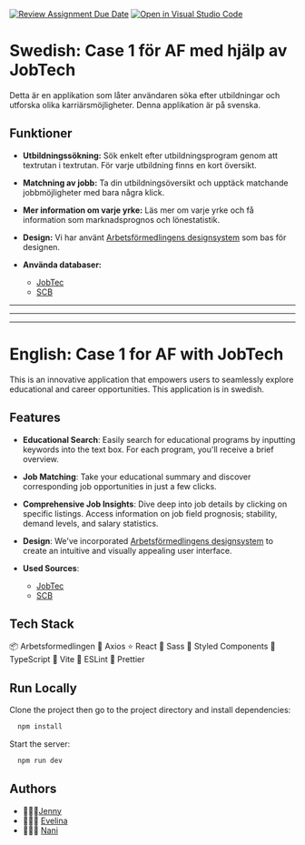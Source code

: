 [![Review Assignment Due Date](https://classroom.github.com/assets/deadline-readme-button-24ddc0f5d75046c5622901739e7c5dd533143b0c8e959d652212380cedb1ea36.svg)](https://classroom.github.com/a/0FG3pVTS)
[![Open in Visual Studio Code](https://classroom.github.com/assets/open-in-vscode-718a45dd9cf7e7f842a935f5ebbe5719a5e09af4491e668f4dbf3b35d5cca122.svg)](https://classroom.github.com/online_ide?assignment_repo_id=11866264&assignment_repo_type=AssignmentRepo)

# Swedish: Case 1 för AF med hjälp av JobTech

Detta är en applikation som låter användaren söka efter utbildningar och utforska olika karriärsmöjligheter. Denna applikation är på svenska.

## Funktioner

- **Utbildningssökning:** Sök enkelt efter utbildningsprogram genom att textrutan i textrutan. För varje utbildning finns en kort översikt.

- **Matchning av jobb:** Ta din utbildningsöversikt och upptäck matchande jobbmöjligheter med bara några klick.

- **Mer information om varje yrke:** Läs mer om varje yrke och få information som marknadsprognos och lönestatistik.

- **Design:** Vi har använt [Arbetsförmedlingens designsystem](https://designsystem.arbetsformedlingen.se/) som bas för designen.

- **Använda databaser:**
  - [JobTec](https://jobed-connect-api.jobtechdev.se/)
  - [SCB](https://www.scb.se/)

---

---

---

# English: Case 1 for AF with JobTech

This is an innovative application that empowers users to seamlessly explore educational and career opportunities. This application is in swedish.

## Features

- **Educational Search**: Easily search for educational programs by inputting keywords into the text box. For each program, you'll receive a brief overview.

- **Job Matching**: Take your educational summary and discover corresponding job opportunities in just a few clicks.

- **Comprehensive Job Insights**: Dive deep into job details by clicking on specific listings. Access information on job field prognosis; stability, demand levels, and salary statistics.

- **Design**: We've incorporated [Arbetsförmedlingens designsystem](https://designsystem.arbetsformedlingen.se/) to create an intuitive and visually appealing user interface.

- **Used Sources**:
  - [JobTec](https://jobed-connect-api.jobtechdev.se/)
  - [SCB](https://www.scb.se/)

## Tech Stack

:package: Arbetsformedlingen
:arrows_counterclockwise: Axios
:star: React
:art: Sass
:nail_care: Styled Components
:blue_heart: TypeScript
:rocket: Vite
:rotating_light: ESLint
:lipstick: Prettier

## Run Locally

Clone the project then go to the project directory and install dependencies:

```bash
  npm install
```

Start the server:

```bash
  npm run dev
```

## Authors

- 👩🏼‍💻[Jenny](https://github.com/jenmwa)
- 👩🏼‍💻 [Evelina](https://github.com/evelinanorlin)
- 👩🏻‍💻 [Nani](https://github.com/nanidam)
